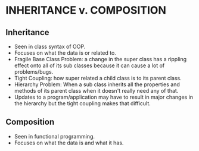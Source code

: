 # INHERITANCE v. COMPOSITION

## Inheritance

* Seen in class syntax of OOP. 
* Focuses on what the data is or related to. 
* Fragile Base Class Problem: a change in the super class has a rippling effect onto all of its sub classes because it can cause a lot of problems/bugs.
* Tight Coupling: how super related a child class is to its parent class. 
* Hierarchy Problem: When a sub class inherits all the properties and methods of its parent class when it doesn't really need any of that.
* Updates to a program/application may have to result in major changes in the hierarchy but the tight coupling makes that difficult.  



## Composition

* Seen in functional programming.
* Focuses on what the data is and what it has. 

